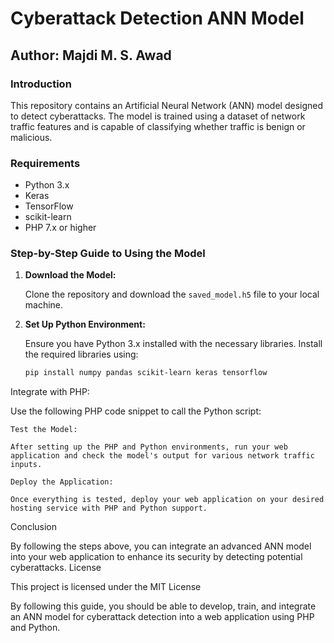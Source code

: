# Cyberattack Detection ANN Model

## Author: Majdi M. S. Awad

### Introduction

This repository contains an Artificial Neural Network (ANN) model designed to detect cyberattacks. The model is trained using a dataset of network traffic features and is capable of classifying whether traffic is benign or malicious.

### Requirements

- Python 3.x
- Keras
- TensorFlow
- scikit-learn
- PHP 7.x or higher

### Step-by-Step Guide to Using the Model

1. **Download the Model:**

   Clone the repository and download the `saved_model.h5` file to your local machine.

2. **Set Up Python Environment:**

   Ensure you have Python 3.x installed with the necessary libraries. Install the required libraries using:

   ```bash
   pip install numpy pandas scikit-learn keras tensorflow

Integrate with PHP:

Use the following PHP code snippet to call the Python script:

<?php
// Executing the Python script from PHP
$output = shell_exec('python3 ann.py');
echo $output;
?>

    Test the Model:

    After setting up the PHP and Python environments, run your web application and check the model's output for various network traffic inputs.

    Deploy the Application:

    Once everything is tested, deploy your web application on your desired hosting service with PHP and Python support.

Conclusion

By following the steps above, you can integrate an advanced ANN model into your web application to enhance its security by detecting potential cyberattacks.
License

This project is licensed under the MIT License


By following this guide, you should be able to develop, train, and integrate an ANN model for cyberattack detection into a web application using PHP and Python.

